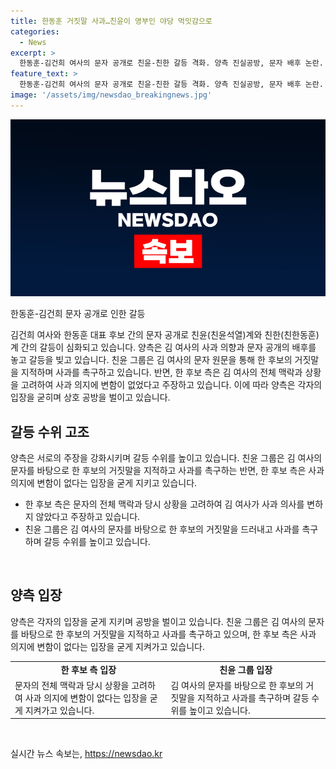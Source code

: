 ```yaml
---
title: 한동훈 거짓말 사과…친윤이 영부인 야당 먹잇감으로
categories:
  - News
excerpt: >
  한동훈-김건희 여사의 문자 공개로 친윤-친한 갈등 격화. 양측 진실공방, 문자 배후 논란. 친윤 그룹은 거짓말 드러나 사과 촉구, 한 후보 측은 사과 의지 부인. 친윤 핵심인사는 거짓말 주장, 한 후보 지지. 한 후보 측은 친윤-원희룡 후보 캠프 칼끝 전환. 상반된 전망, 친윤계 1차 성공, 대세론 형성, 한 후보 공세 강화. 나경원 후보 비판, 윤상현 후보 촉구. 추경호 원내대표 상호 비방 자제 촉구. (요약문)
feature_text: >
  한동훈-김건희 여사의 문자 공개로 친윤-친한 갈등 격화. 양측 진실공방, 문자 배후 논란. 친윤 그룹은 거짓말 드러나 사과 촉구, 한 후보 측은 사과 의지 부인. 친윤 핵심인사는 거짓말 주장, 한 후보 지지. 한 후보 측은 친윤-원희룡 후보 캠프 칼끝 전환. 상반된 전망, 친윤계 1차 성공, 대세론 형성, 한 후보 공세 강화. 나경원 후보 비판, 윤상현 후보 촉구. 추경호 원내대표 상호 비방 자제 촉구. (요약문)
image: '/assets/img/newsdao_breakingnews.jpg'
---
```


<p><img src="/assets/img/newsdao_breakingnews.jpg" alt="implanttips 속보" /></p>

<p>한동훈-김건희 문자 공개로 인한 갈등</p>

<p>김건희 여사와 한동훈 대표 후보 간의 문자 공개로 친윤(친윤석열)계와 친한(친한동훈)계 간의 갈등이 심화되고 있습니다. 양측은 김 여사의 사과 의향과 문자 공개의 배후를 놓고 갈등을 빚고 있습니다. 친윤 그룹은 김 여사의 문자 원문을 통해 한 후보의 거짓말을 지적하며 사과를 촉구하고 있습니다. 반면, 한 후보 측은 김 여사의 전체 맥락과 상황을 고려하여 사과 의지에 변함이 없었다고 주장하고 있습니다. 이에 따라 양측은 각자의 입장을 굳히며 상호 공방을 벌이고 있습니다.</p>

<h2 data-ke-size="size26">갈등 수위 고조</h2>

<p>양측은 서로의 주장을 강화시키며 갈등 수위를 높이고 있습니다. 친윤 그룹은 김 여사의 문자를 바탕으로 한 후보의 거짓말을 지적하고 사과를 촉구하는 반면, 한 후보 측은 사과 의지에 변함이 없다는 입장을 굳게 지키고 있습니다.</p>

<ul>
  <li>한 후보 측은 문자의 전체 맥락과 당시 상황을 고려하여 김 여사가 사과 의사를 변하지 않았다고 주장하고 있습니다.</li>
  <li>친윤 그룹은 김 여사의 문자를 바탕으로 한 후보의 거짓말을 드러내고 사과를 촉구하며 갈등 수위를 높이고 있습니다.</li>
</ul>

<p data-ke-size="size16">&nbsp;</p>

<h2 data-ke-size="size26">양측 입장</h2>

<p>양측은 각자의 입장을 굳게 지키며 공방을 벌이고 있습니다. 친윤 그룹은 김 여사의 문자를 바탕으로 한 후보의 거짓말을 지적하고 사과를 촉구하고 있으며, 한 후보 측은 사과 의지에 변함이 없다는 입장을 굳게 지켜가고 있습니다.</p>

<table>
  <tr>
    <td style="text-align: center; height: 17px;"><b>한 후보 측 입장</b></td>
    <td style="text-align: center; height: 17px;"><b>친윤 그룹 입장</b></td>
  </tr>
  <tr>
    <td>문자의 전체 맥락과 당시 상황을 고려하여 사과 의지에 변함이 없다는 입장을 굳게 지켜가고 있습니다.</td>
    <td>김 여사의 문자를 바탕으로 한 후보의 거짓말을 지적하고 사과를 촉구하며 갈등 수위를 높이고 있습니다.</td>
  </tr>
</table>

<p data-ke-size="size16">&nbsp;</p>

실시간 뉴스 속보는, <a href="https://newsdao.kr" rel="dofollow">https://newsdao.kr</a>


